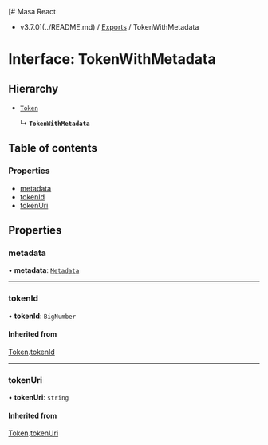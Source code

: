 [# Masa React
 - v3.7.0](../README.md) / [Exports](../modules.md) / TokenWithMetadata

# Interface: TokenWithMetadata

## Hierarchy

- [`Token`](Token.md)

  ↳ **`TokenWithMetadata`**

## Table of contents

### Properties

- [metadata](TokenWithMetadata.md#metadata)
- [tokenId](TokenWithMetadata.md#tokenid)
- [tokenUri](TokenWithMetadata.md#tokenuri)

## Properties

### metadata

• **metadata**: [`Metadata`](Metadata.md)

___

### tokenId

• **tokenId**: `BigNumber`

#### Inherited from

[Token](Token.md).[tokenId](Token.md#tokenid)

___

### tokenUri

• **tokenUri**: `string`

#### Inherited from

[Token](Token.md).[tokenUri](Token.md#tokenuri)
